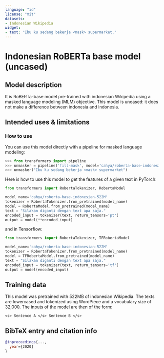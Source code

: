 ```yaml
---
language: "id"
license: "mit"
datasets:
- Indonesian Wikipedia
widget:
- text: "Ibu ku sedang bekerja <mask> supermarket."
---
```


# Indonesian RoBERTa base model (uncased) 

## Model description
It is RoBERTa-base model pre-trained with indonesian Wikipedia using a masked language modeling (MLM) objective. This 
model is uncased: it does not make a difference between indonesia and Indonesia.

## Intended uses & limitations

### How to use
You can use this model directly with a pipeline for masked language modeling:
```python
>>> from transformers import pipeline
>>> unmasker = pipeline('fill-mask', model='cahya/roberta-base-indonesian-522M')
>>> unmasker("Ibu ku sedang bekerja <mask> supermarket")

```
Here is how to use this model to get the features of a given text in PyTorch:
```python
from transformers import RobertaTokenizer, RobertaModel

model_name='cahya/roberta-base-indonesian-522M'
tokenizer = RobertaTokenizer.from_pretrained(model_name)
model = RobertaModel.from_pretrained(model_name)
text = "Silakan diganti dengan text apa saja."
encoded_input = tokenizer(text, return_tensors='pt')
output = model(**encoded_input)
```
and in Tensorflow:
```python
from transformers import RobertaTokenizer, TFRobertaModel

model_name='cahya/roberta-base-indonesian-522M'
tokenizer = RobertaTokenizer.from_pretrained(model_name)
model = TFRobertaModel.from_pretrained(model_name)
text = "Silakan diganti dengan text apa saja."
encoded_input = tokenizer(text, return_tensors='tf')
output = model(encoded_input)
```

## Training data

This model was pretrained with 522MB of indonesian Wikipedia.
The texts are lowercased and tokenized using WordPiece and a vocabulary size of 32,000. The inputs of the model are 
then of the form:

```<s> Sentence A </s> Sentence B </s>```

## BibTeX entry and citation info

```bibtex
@inproceedings{...,
  year={2020}
}
```
